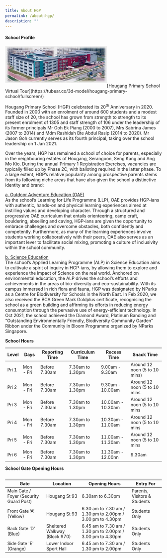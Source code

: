 ```yaml
---
title: About HGP
permalink: /about-hgp/
description: ""
---
```

<h4><strong>School Profile</strong></h4>
<img style="width: 65%;" src="/images/abou.jpg" align = "left" /><br><br><br><br><br><br><br>
[Hougang Primary School Virtual Tour](https://tubear.co/3d-model/hougang-primary-school/fullscreen/)
<p>Hougang Primary School (HGP) celebrated its 20<sup>th</sup>&nbsp;Anniversary in 2020. Founded in 2000 with an enrolment of around 600 students and a modest staff size of 20, the school has grown from strength to strength to its present enrolment of 1305 and staff strength of 106 under the leadership of its former principals Mr Goh Ek Piang (2000 to 2007), Mrs Sabrina James (2007 to 2014) and Mdm Rashidah Bte Abdul Rasip (2014 to 2020). Mr Jason Goh currently serves as its fourth principal, taking over the school leadership on 1 Jan 2021.</p>
<p>Over the years, HGP has remained a school of choice for parents, especially in the neighbouring estates of Hougang, Serangoon, Seng Kang and Ang Mo Kio. During the annual Primary 1 Registration Exercises, vacancies are typically filled up by Phase 2C, with balloting required in the latter phase. To a large extent, HGP&rsquo;s relative popularity among prospective parents stems from its following niche areas that have also given the school a distinctive identity and brand:</p>
<p><u>a. Outdoor Adventure Education (OAE)<br /></u>As the school&rsquo;s Learning for Life Programme (LLP), OAE provides HGP-ians with authentic, hands-on and physical learning experiences aimed at instilling values and developing character. Through a structured and progressive OAE curriculum that entails orienteering, camp craft, bouldering, abseiling and caving, HGP-ians are given the opportunity to embrace challenges and overcome obstacles, both confidently and competently. Furthermore, as many of the learning experiences involve students working collaboratively with their peers, OAE also serves as an important lever to facilitate social mixing, promoting a culture of inclusivity within the school community.</p>
<p><u>b. Science Education<br /></u>The school&rsquo;s Applied Learning Programme (ALP) in Science Education aims to cultivate a spirit of inquiry in HGP-ians, by allowing them to explore and experience the impact of Science on the real world. Anchored on environmental education, the ALP drives the school&rsquo;s efforts and achievements in the areas of bio-diversity and eco-sustainability. With its campus immersed in rich flora and fauna, HGP was designated by NParks as a Centre for Biodiversity for Schools in the North East. In Feb 2020, we also received the BCA Green Mark Goldplus certificate, recognising the school as a green building and affirming its efforts in reducing energy consumption through the pervasive use of energy-efficient technology. In Oct 2021, the school achieved the Diamond Award, Platinum Banding and &ldquo;Outstanding Environmentally Friendly, Biodiversity Community Garden&rdquo; Ribbon under the Community in Bloom Programme organized by NParks Singapore.</p>
<p><strong>School Hours</strong></p>

| Level | Days | Reporting Time | Curriculum Time | Recess Time | Snack Time | 
| -------- | -------- | -------- | -------- | -------- | -------- |
| Pri 1    | Mon - Fri     | Before 7.30am     | 7.30am to 1.30pm     | 9.00am - 9.30am     | Around 12 noon (5 to 10 mins)     |
| Pri 2    | Mon - Fri     | Before 7.30am     | 7.30am to 1.30pm     | 9.30am - 10.00am     | Around 12 noon (5 to 10 mins     |
| Pri 3    | Mon - Fri     | Before 7.30am     | 7.30am to 1.30pm     | 10.00am - 10.30am     | Around 12 noon (5 to 10 mins     |
| Pri 4    | Mon - Fri     | Before 7.30am     | 7.30am to 1.30pm     | 10.30am - 11.00am     | Around 12 noon (5 to 10 mins     |
| Pri 5    | Mon - Fri     | Before 7.30am     | 7.30am to 1.30pm     | 11.00am - 11.30am     | Around 12 noon (5 to 10 mins     |
| Pri 6    | Mon - Fri     | Before 7.30am     | 7.30am to 1.30pm     | 11.30am - 12.00nn     | 9.30am     |




</tr>
</tbody>
</table>
<p><strong>School Gate Opening Hours</strong></p>
<table>
<tbody>
<tr>
	
	
	


| Gate | Location | Opening Hours | Entry For |
| -------- | -------- | -------- |-------- |
| Main Gate / Foyer (Security Guard Post) | Hougang St 93     | 6.30am to 6.30pm     | Parents, Visitors & Students     |
| Front Gate ‘A’ (Yellow) | Hougang St 93     | 6.30 am to 7.30 am / 1.30 pm to 2.00pm / 3.00 pm to 4.30pm    | Students Only     |
| Back Gate ‘D’ (Blue) | Sheltered Walkway (Block 970)     | 6.45 am to 7.30 am / 1.30 pm to 2.00pm / 3.00 pm to 4.30pm     | Students Only     |
| Side Gate 'E' (Orange) | Lower Indoor Sport Hall     | 6.45 am to 7.30 am / 1.30 pm to 2.00pm     | Students Only     |
